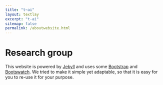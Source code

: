 ```yaml
---
title: "t~ai"
layout: textlay
excerpt: "t-ai"
sitemap: false
permalink: /aboutwebsite.html
---
```


# Research group

This website is powered by [Jekyll](https://jekyllrb.com) and uses some [Bootstrap](http://www.getbootstrap.com) and  [Bootswatch](http://www.bootswatch.com). We tried to make it simple yet adaptable, so that it is easy for you to re-use it for your purpose. 
 


